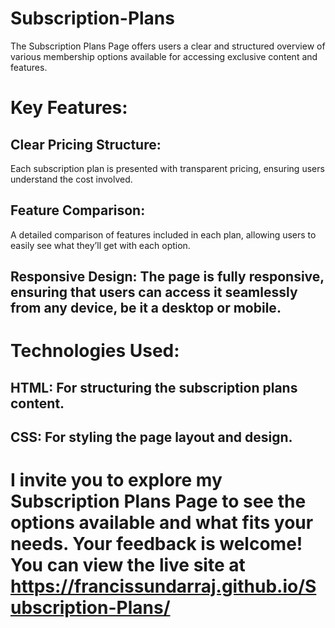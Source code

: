 # Subscription-Plans
The Subscription Plans Page offers users a clear and structured overview of various membership options available for accessing exclusive content and features.

# Key Features:

## Clear Pricing Structure:
Each subscription plan is presented with transparent pricing, ensuring users understand the cost involved.

## Feature Comparison: 
A detailed comparison of features included in each plan, allowing users to easily see what they’ll get with each option.

## Responsive Design: The page is fully responsive, ensuring that users can access it seamlessly from any device, be it a desktop or mobile.


# Technologies Used:
## HTML: For structuring the subscription plans content.

## CSS: For styling the page layout and design.

# I invite you to explore my Subscription Plans Page to see the options available and what fits your needs. Your feedback is welcome! You can view the live site at https://francissundarraj.github.io/Subscription-Plans/

